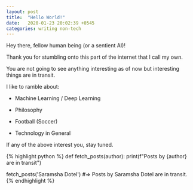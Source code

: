 ```yaml
---
layout: post
title:  "Hello World!"
date:   2020-01-23 20:02:39 +0545
categories: writing non-tech
---
```

Hey there, fellow human being (or a sentient AI)! 

Thank you for stumbling onto this part of the internet that I call my own.

You are not going to see anything interesting as of now but interesting things are in transit. 

I like to ramble about:

- Machine Learning / Deep Learning

- Philosophy

- Football (Soccer)

- Technology in General

If any of the above interest you, stay tuned.

{% highlight python %}
def fetch_posts(author):
  print(f"Posts by {author} are in transit")

fetch_posts('Saramsha Dotel')
#=> Posts by Saramsha Dotel are in transit.
{% endhighlight %}